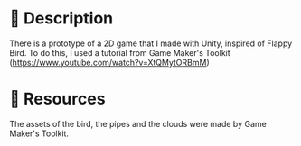 # 📃 Description
There is a prototype of a 2D game that I made with Unity, inspired of Flappy Bird. To do this, I used a tutorial from Game Maker's Toolkit (https://www.youtube.com/watch?v=XtQMytORBmM)

# 📕 Resources
The assets of the bird, the pipes and the clouds were made by Game Maker's Toolkit.
